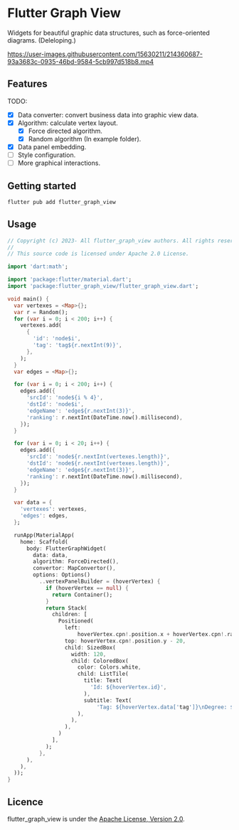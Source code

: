 <!-- 
  Copyright (c) 2023- All flutter_graph_view authors. All rights reserved.

  This source code is licensed under Apache 2.0 License.
 -->

# Flutter Graph View
Widgets for beautiful graphic data structures, such as force-oriented diagrams. (Deleloping.)

https://user-images.githubusercontent.com/15630211/214360687-93a3683c-0935-46bd-9584-5cb997d518b8.mp4

## Features

TODO: 
- [x] Data converter: convert business data into graphic view data.
- [x] Algorithm: calculate vertex layout.
  - [x] Force directed algorithm.
  - [x] Random algorithm (In example folder).
- [x] Data panel embedding.
- [ ] Style configuration.
- [ ] More graphical interactions.

## Getting started

```sh
flutter pub add flutter_graph_view
```

## Usage

```dart
// Copyright (c) 2023- All flutter_graph_view authors. All rights reserved.
//
// This source code is licensed under Apache 2.0 License.

import 'dart:math';

import 'package:flutter/material.dart';
import 'package:flutter_graph_view/flutter_graph_view.dart';

void main() {
  var vertexes = <Map>{};
  var r = Random();
  for (var i = 0; i < 200; i++) {
    vertexes.add(
      {
        'id': 'node$i',
        'tag': 'tag${r.nextInt(9)}',
      },
    );
  }
  var edges = <Map>{};

  for (var i = 0; i < 200; i++) {
    edges.add({
      'srcId': 'node${i % 4}',
      'dstId': 'node$i',
      'edgeName': 'edge${r.nextInt(3)}',
      'ranking': r.nextInt(DateTime.now().millisecond),
    });
  }

  for (var i = 0; i < 20; i++) {
    edges.add({
      'srcId': 'node${r.nextInt(vertexes.length)}',
      'dstId': 'node${r.nextInt(vertexes.length)}',
      'edgeName': 'edge${r.nextInt(3)}',
      'ranking': r.nextInt(DateTime.now().millisecond),
    });
  }

  var data = {
    'vertexes': vertexes,
    'edges': edges,
  };

  runApp(MaterialApp(
    home: Scaffold(
      body: FlutterGraphWidget(
        data: data,
        algorithm: ForceDirected(),
        convertor: MapConvertor(),
        options: Options()
          ..vertexPanelBuilder = (hoverVertex) {
            if (hoverVertex == null) {
              return Container();
            }
            return Stack(
              children: [
                Positioned(
                  left:
                      hoverVertex.cpn!.position.x + hoverVertex.cpn!.radius + 5,
                  top: hoverVertex.cpn!.position.y - 20,
                  child: SizedBox(
                    width: 120,
                    child: ColoredBox(
                      color: Colors.white,
                      child: ListTile(
                        title: Text(
                          'Id: ${hoverVertex.id}',
                        ),
                        subtitle: Text(
                            'Tag: ${hoverVertex.data['tag']}\nDegree: ${hoverVertex.degree}'),
                      ),
                    ),
                  ),
                )
              ],
            );
          },
      ),
    ),
  ));
}

```

## Licence

flutter_graph_view is under the [Apache License, Version 2.0](https://www.apache.org/licenses/LICENSE-2.0).
